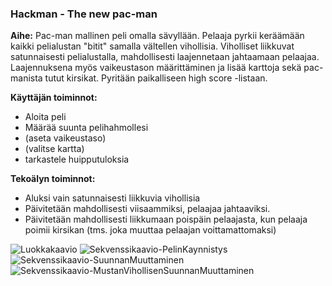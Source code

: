 ### Hackman - The new pac-man

**Aihe:** Pac-man mallinen peli omalla sävyllään. Pelaaja pyrkii keräämään kaikki pelialustan "bitit" samalla vältellen vihollisia. Viholliset liikkuvat satunnaisesti pelialustalla, mahdollisesti laajennetaan jahtaamaan pelaajaa. Laajennuksena myös vaikeustason määrittäminen ja lisää karttoja sekä pac-manista tutut kirsikat. Pyritään paikalliseen high score -listaan.


**Käyttäjän toiminnot:**

- Aloita peli
- Määrää suunta pelihahmollesi
- (aseta vaikeustaso)
- (valitse kartta)
- tarkastele huipputuloksia


**Tekoälyn toiminnot:**

- Aluksi vain satunnaisesti liikkuvia vihollisia
- Päivitetään mahdollisesti viisaammiksi, pelaajaa jahtaaviksi.
- Päivitetään mahdollisesti liikkumaan poispäin pelaajasta, kun pelaaja poimii kirsikan (tms. joka muuttaa pelaajan voittamattomaksi)


![Luokkakaavio](http://i1259.photobucket.com/albums/ii553/Oce43/HackmanLuokkakaavio3_zps15oyq2as.jpg?t=1487180340"Luokkakaavio")
![Sekvenssikaavio-PelinKaynnistys](http://i1259.photobucket.com/albums/ii553/Oce43/Pelin%20kaynnisaminen_zpsnbnowkgf.png?t=14871639713"SekvenssikaavioPelinKaynnistys")
![Sekvenssikaavio-SuunnanMuuttaminen](http://i1259.photobucket.com/albums/ii553/Oce43/Suunnan%20Muuttaminen_zpsiing56hj.png?t=1487163268"SekvenssikaavioSuunnanMuuttaminen")
![Sekvenssikaavio-MustanVihollisenSuunnanMuuttaminen](http://i1259.photobucket.com/albums/ii553/Oce43/MustanVihollisenSuunnanMuuttaminen_zpskotedrm8.png?t=1487163807"SekvenssikaavioMustanVihollisenSuunnanMuuttaminen")